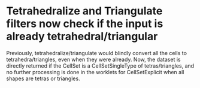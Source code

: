 # Tetrahedralize and Triangulate filters now check if the input is already tetrahedral/triangular

Previously, tetrahedralize/triangulate would blindly convert all the cells to tetrahedra/triangles, even when they were already. Now, the dataset is directly returned if the CellSet is a CellSetSingleType of tetras/triangles, and no further processing is done in the worklets for CellSetExplicit when all shapes are tetras or triangles.
